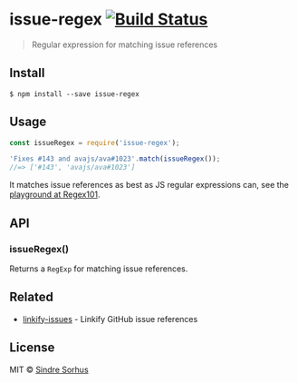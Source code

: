 # issue-regex [![Build Status](https://travis-ci.org/sindresorhus/issue-regex.svg?branch=master)](https://travis-ci.org/sindresorhus/issue-regex)

> Regular expression for matching issue references


## Install

```
$ npm install --save issue-regex
```


## Usage

```js
const issueRegex = require('issue-regex');

'Fixes #143 and avajs/ava#1023'.match(issueRegex());
//=> ['#143', 'avajs/ava#1023']
```

It matches issue references as best as JS regular expressions can, see the [playground at Regex101](https://regex101.com/r/SQrOlx/12).


## API

### issueRegex()

Returns a `RegExp` for matching issue references.


## Related

- [linkify-issues](https://github.com/sindresorhus/linkify-issues) - Linkify GitHub issue references


## License

MIT © [Sindre Sorhus](https://sindresorhus.com)
